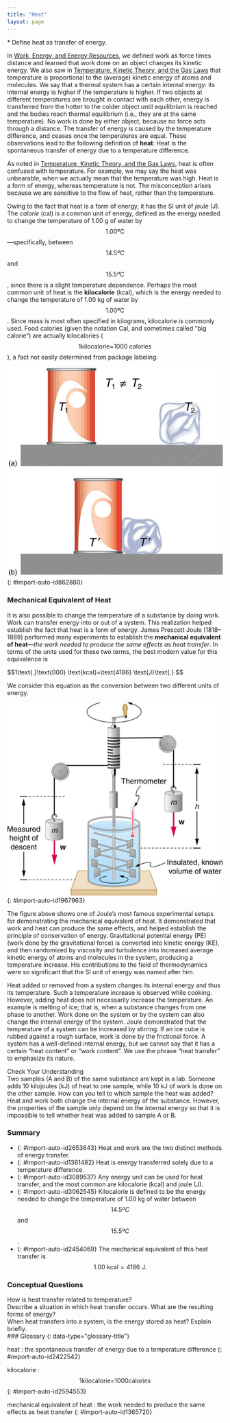 ```yaml
---
title: "Heat"
layout: page
---
```



<div data-type="abstract" markdown="1">
* Define heat as transfer of energy.

</div>

In [Work, Energy, and Energy Resources](/m42145), we defined work as force times distance and learned that work done on an object changes its kinetic energy. We also saw in [Temperature, Kinetic Theory, and the Gas Laws](/m42213) that temperature is proportional to the (average) kinetic energy of atoms and molecules. We say that a thermal system has a certain internal energy: its internal energy is higher if the temperature is higher. If two objects at different temperatures are brought in contact with each other, energy is transferred from the hotter to the colder object until equilibrium is reached and the bodies reach thermal equilibrium (i.e., they are at the same temperature). No work is done by either object, because no force acts through a distance. The transfer of energy is caused by the temperature difference, and ceases once the temperatures are equal. These observations lead to the following definition of **heat**\: Heat is the spontaneous transfer of energy due to a temperature difference.

As noted in [Temperature, Kinetic Theory, and the Gas Laws](/m42213), heat is often confused with temperature. For example, we may say the heat was unbearable, when we actually mean that the temperature was high. Heat is a form of energy, whereas temperature is not. The misconception arises because we are sensitive to the flow of heat, rather than the temperature.

Owing to the fact that heat is a form of energy, it has the SI unit of *joule* (J). The *calorie* (cal) is a common unit of energy, defined as the energy needed to change the temperature of 1.00 g of water by  $$1\text{.00ºC} $$
 —specifically, between  $$\text{14}\text{.}5ºC $$
 and  $$\text{15}\text{.}5ºC $$
, since there is a slight temperature dependence. Perhaps the most common unit of heat is the **kilocalorie** (kcal), which is the energy needed to change the temperature of 1.00 kg of water by  $$1\text{.}\text{00ºC} $$
. Since mass is most often specified in kilograms, kilocalorie is commonly used. Food calories (given the notation Cal, and sometimes called “big calorie”) are actually kilocalories ( $$1 \text{kilocalorie} \text{=} \text{1000 calories} $$
), a fact not easily determined from package labeling.

![In figure a there is a soft drink can and an ice cube placed on a surface at a distance from each other. The temperatures of the can and the ice cube are T one and T two, respectively, where T one is not equal to T two. In figure b, the soft drink can and the ice cube are placed in contact on the surface. The temperature of both is T prime. ](../resources/Figure_15_01_01a.jpg "In figure (a) the soft drink and the ice have different temperatures, T1 and T2, and are not in thermal equilibrium. In figure (b), when the soft drink and ice are allowed to interact, energy is transferred until they reach the same temperature T&#x2032;, achieving equilibrium. Heat transfer occurs due to the difference in temperatures. In fact, since the soft drink and ice are both in contact with the surrounding air and bench, the equilibrium temperature will be the same for both."){: #import-auto-id862880}

### Mechanical Equivalent of Heat

It is also possible to change the temperature of a substance by doing work. Work can transfer energy into or out of a system. This realization helped establish the fact that heat is a form of energy. James Prescott Joule (1818–1889) performed many experiments to establish the **mechanical equivalent of heat**—*the work needed to produce the same effects as heat transfer*. In terms of the units used for these two terms, the best modern value for this equivalence is

<div xmlns:fo="urn:oasis:names:tc:opendocument:xmlns:xsl-fo-compatible:1.0" data-type="equation" id="import-auto-id1738243" fo:color="#ff0000">
 $$1\text{.}\text{000} \text{kcal}=\text{4186} \text{J}\text{.} $$
</div>

We consider this equation as the conversion between two different units of energy.

 ![In the figure, there is a can of known volume full of water and fitted with a thermometer at the top. On both sides of the can two blocks of weight W each hang from cords. The cords pass over two pulleys and wind around a cylindrical roller. There is a handle attached with the roller to rotate it manually. Submerged in the water are some paddles attached to a vertical rod attached at the bottom of the roller. When the lever is rotated, the paddles move inside the water.](../resources/Figure_15_01_02a.jpg "Schematic depiction of Joule&#x2019;s experiment that established the equivalence of heat and work."){: #import-auto-id1967963}

The figure above shows one of Joule’s most famous experimental setups for demonstrating the mechanical equivalent of heat. It demonstrated that work and heat can produce the same effects, and helped establish the principle of conservation of energy. Gravitational potential energy (PE) (work done by the gravitational force) is converted into kinetic energy (KE), and then randomized by viscosity and turbulence into increased average kinetic energy of atoms and molecules in the system, producing a temperature increase. His contributions to the field of thermodynamics were so significant that the SI unit of energy was named after him.

Heat added or removed from a system changes its internal energy and thus its temperature. Such a temperature increase is observed while cooking. However, adding heat does not necessarily increase the temperature. An example is melting of ice; that is, when a substance changes from one phase to another. Work done on the system or by the system can also change the internal energy of the system. Joule demonstrated that the temperature of a system can be increased by stirring. If an ice cube is rubbed against a rough surface, work is done by the frictional force. A system has a well-defined internal energy, but we cannot say that it has a certain “heat content” or “work content”. We use the phrase “heat transfer” to emphasize its nature.

<div data-type="exercise" data-element-type="check-understanding" data-label="">
<div data-type="title">
Check Your Understanding
</div>
<div data-type="problem" markdown="1">
Two samples (A and B) of the same substance are kept in a lab. Someone adds 10 kilojoules (kJ) of heat to one sample, while 10 kJ of work is done on the other sample. How can you tell to which sample the heat was added?

</div>
<div data-type="solution" data-print-placement="here" markdown="1">
Heat and work both change the internal energy of the substance. However, the properties of the sample only depend on the internal energy so that it is impossible to tell whether heat was added to sample A or B.

</div>
</div>

### Summary

* {: #import-auto-id2653643} Heat and work are the two distinct methods of energy transfer.
* {: #import-auto-id1361482} Heat is energy transferred solely due to a temperature difference.
* {: #import-auto-id3089537} Any energy unit can be used for heat transfer, and the most common are kilocalorie (kcal) and joule (J).
* {: #import-auto-id3062545} Kilocalorie is defined to be the energy needed to change the temperature of 1.00 kg of water between
   $$\text{14}\text{.}5ºC $$
    and
   $$\text{15}\text{.}5ºC $$
    .
* {: #import-auto-id2454069} The mechanical equivalent of this heat transfer is
   $$1\text{.00 kcal} = \text{4186 J.} $$
### Conceptual Questions

<div data-type="exercise" data-element-type="conceptual-questions">
<div data-type="problem" markdown="1">
How is heat transfer related to temperature?

</div>
</div>

<div data-type="exercise" data-element-type="conceptual-questions">
<div data-type="problem" markdown="1">
Describe a situation in which heat transfer occurs. What are the resulting forms of energy?

</div>
</div>

<div data-type="exercise" data-element-type="conceptual-questions">
<div data-type="problem" markdown="1">
When heat transfers into a system, is the energy stored as heat? Explain briefly.

</div>
</div>

<div data-type="glossary" markdown="1">
### Glossary
{: data-type="glossary-title"}

heat
: the spontaneous transfer of energy due to a temperature difference
{: #import-auto-id2422542}

kilocalorie
:  $$ 1 \text{kilocalorie} \text{=} \text{1000} \text{calories} $$
{: #import-auto-id2594553}

mechanical equivalent of heat
: the work needed to produce the same effects as heat transfer
{: #import-auto-id1365720}

</div>
